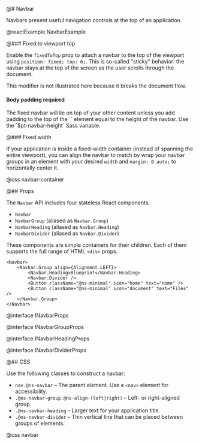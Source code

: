 @# Navbar

Navbars present useful navigation controls at the top of an application.

@reactExample NavbarExample

@### Fixed to viewport top

Enable the `fixedToTop` prop to attach a navbar to the top of the viewport using
`position: fixed; top: 0;`. This is so-called "sticky" behavior: the navbar
stays at the top of the screen as the user scrolls through the document.

This modifier is not illustrated here because it breaks the document flow.

<div class="@ns-callout @ns-intent-danger @ns-icon-error">
    <h4 class="@ns-heading">Body padding required</h4>
    The fixed navbar will lie on top of your other content unless you add padding to the top of the
    `<body>` element equal to the height of the navbar. Use the `$pt-navbar-height` Sass variable.
</div>

@### Fixed width

If your application is inside a fixed-width container (instead of spanning the
entire viewport), you can align the navbar to match by wrap your navbar groups
in an element with your desired `width` and `margin: 0 auto;` to horizontally
center it.

@css navbar-container

@## Props

The `Navbar` API includes four stateless React components:

* `Navbar`
* `NavbarGroup` (aliased as `Navbar.Group`)
* `NavbarHeading` (aliased as `Navbar.Heading`)
* `NavbarDivider` (aliased as `Navbar.Divider`)

These components are simple containers for their children. Each of them supports
the full range of HTML `<div>` props.

```tsx
<Navbar>
    <Navbar.Group align={Alignment.LEFT}>
        <Navbar.Heading>Blueprint</Navbar.Heading>
        <Navbar.Divider />
        <Button className="@ns-minimal" icon="home" text="Home" />
        <Button className="@ns-minimal" icon="document" text="Files" />
    </Navbar.Group>
</Navbar>
```

@interface INavbarProps

@interface INavbarGroupProps

@interface INavbarHeadingProps

@interface INavbarDividerProps

@## CSS

Use the following classes to construct a navbar:

* `nav.@ns-navbar` &ndash; The parent element. Use a `<nav>` element for accessibility.
* `.@ns-navbar-group.@ns-align-(left|right)` &ndash; Left- or right-aligned group.
* `.@ns-navbar-heading` &ndash; Larger text for your application title.
* `.@ns-navbar-divider` &ndash; Thin vertical line that can be placed between groups of elements.

@css navbar
